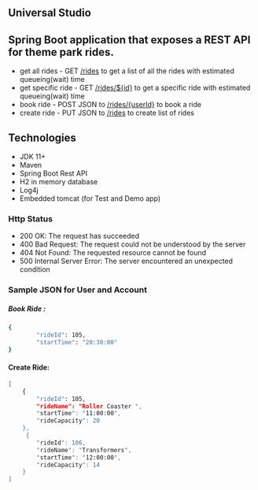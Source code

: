 ## Universal Studio

## Spring Boot application that exposes a REST API for theme park rides.

* get all rides - GET [/rides](http://localhost:8080/rides) to get a list of all the rides with estimated queueing(wait) time
* get specific ride - GET [/rides/${id}](http://localhost:8080/rides/1) to get a specific ride with estimated queueing(wait) time
* book ride - POST JSON to [/rides/{userId}](http://localhost:8080/rides/1) to book a ride 
* create ride - PUT JSON to [/rides](http://localhost:8080/rides) to create list of rides 

## Technologies

* JDK 11+
* Maven
* Spring Boot Rest API
* H2 in memory database
* Log4j
* Embedded tomcat (for Test and Demo app)

### Http Status
- 200 OK: The request has succeeded
- 400 Bad Request: The request could not be understood by the server 
- 404 Not Found: The requested resource cannot be found
- 500 Internal Server Error: The server encountered an unexpected condition

### Sample JSON for User and Account
##### Book Ride : 
```sh
{
        "rideId": 105,
        "startTime": "20:30:00"
}
```


#### Create Ride:
```sh
[
    {
        "rideId": 105,
        "rideName": "Roller Coaster ",
        "startTime": "11:00:00",
        "rideCapacity": 20
    },
     {
        "rideId": 106,
        "rideName": "Transformers",
        "startTime": "12:00:00",
        "rideCapacity": 14
    }
]
```

